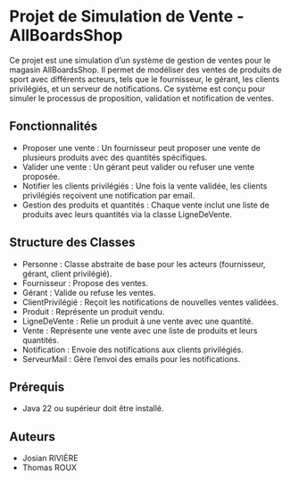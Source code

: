 # Projet de Simulation de Vente - AllBoardsShop

Ce projet est une simulation d’un système de gestion de ventes pour le magasin AllBoardsShop. Il permet de modéliser des ventes de produits de sport avec différents acteurs, tels que le fournisseur, le gérant, les clients privilégiés, et un serveur de notifications. Ce système est conçu pour simuler le processus de proposition, validation et notification de ventes.

## Fonctionnalités
- Proposer une vente : Un fournisseur peut proposer une vente de plusieurs produits avec des quantités spécifiques.
- Valider une vente : Un gérant peut valider ou refuser une vente proposée.
- Notifier les clients privilégiés : Une fois la vente validée, les clients privilégiés reçoivent une notification par email.
- Gestion des produits et quantités : Chaque vente inclut une liste de produits avec leurs quantités via la classe LigneDeVente.

## Structure des Classes
- Personne : Classe abstraite de base pour les acteurs (fournisseur, gérant, client privilégié).
- Fournisseur : Propose des ventes.
- Gérant : Valide ou refuse les ventes.
- ClientPrivilégié : Reçoit les notifications de nouvelles ventes validées.
- Produit : Représente un produit vendu.
- LigneDeVente : Relie un produit à une vente avec une quantité.
- Vente : Représente une vente avec une liste de produits et leurs quantités.
- Notification : Envoie des notifications aux clients privilégiés.
- ServeurMail : Gère l’envoi des emails pour les notifications.

## Prérequis
- Java 22 ou supérieur doit être installé.

## Auteurs
- Josian RIVIÈRE
- Thomas ROUX
